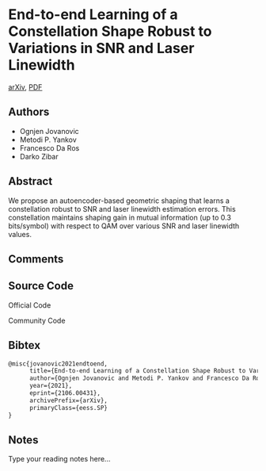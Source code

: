 
# End-to-end Learning of a Constellation Shape Robust to Variations in SNR and Laser Linewidth

[arXiv](https://arxiv.org/abs/2106.0431), [PDF](https://arxiv.org/pdf/2106.0431.pdf)

## Authors

- Ognjen Jovanovic
- Metodi P. Yankov
- Francesco Da Ros
- Darko Zibar

## Abstract

We propose an autoencoder-based geometric shaping that learns a constellation robust to SNR and laser linewidth estimation errors. This constellation maintains shaping gain in mutual information (up to 0.3 bits/symbol) with respect to QAM over various SNR and laser linewidth values.

## Comments



## Source Code

Official Code



Community Code



## Bibtex

```tex
@misc{jovanovic2021endtoend,
      title={End-to-end Learning of a Constellation Shape Robust to Variations in SNR and Laser Linewidth}, 
      author={Ognjen Jovanovic and Metodi P. Yankov and Francesco Da Ros and Darko Zibar},
      year={2021},
      eprint={2106.00431},
      archivePrefix={arXiv},
      primaryClass={eess.SP}
}
```

## Notes

Type your reading notes here...

